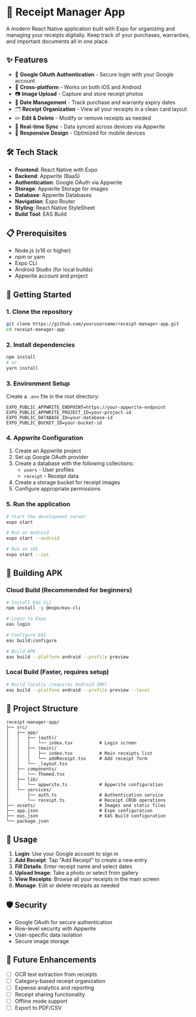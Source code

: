# 📄 Receipt Manager App

A modern React Native application built with Expo for organizing and managing your receipts digitally. Keep track of your purchases, warranties, and important documents all in one place.

## ✨ Features

- 🔐 **Google OAuth Authentication** - Secure login with your Google account
- 📱 **Cross-platform** - Works on both iOS and Android
- 📷 **Image Upload** - Capture and store receipt photos
- 📅 **Date Management** - Track purchase and warranty expiry dates
- 🗂️ **Receipt Organization** - View all your receipts in a clean card layout
- ✏️ **Edit & Delete** - Modify or remove receipts as needed
- 🔄 **Real-time Sync** - Data synced across devices via Appwrite
- 📱 **Responsive Design** - Optimized for mobile devices

## 🛠️ Tech Stack

- **Frontend**: React Native with Expo
- **Backend**: Appwrite (BaaS)
- **Authentication**: Google OAuth via Appwrite
- **Storage**: Appwrite Storage for images
- **Database**: Appwrite Databases
- **Navigation**: Expo Router
- **Styling**: React Native StyleSheet
- **Build Tool**: EAS Build

## 📋 Prerequisites

- Node.js (v16 or higher)
- npm or yarn
- Expo CLI
- Android Studio (for local builds)
- Appwrite account and project

## 🚀 Getting Started

### 1. Clone the repository

```bash
git clone https://github.com/yourusername/receipt-manager-app.git
cd receipt-manager-app
```

### 2. Install dependencies

```bash
npm install
# or
yarn install
```

### 3. Environment Setup

Create a `.env` file in the root directory:

```env
EXPO_PUBLIC_APPWRITE_ENDPOINT=https://your-appwrite-endpoint
EXPO_PUBLIC_APPWRITE_PROJECT_ID=your-project-id
EXPO_PUBLIC_DATABASE_ID=your-database-id
EXPO_PUBLIC_BUCKET_ID=your-bucket-id
```

### 4. Appwrite Configuration

1. Create an Appwrite project
2. Set up Google OAuth provider
3. Create a database with the following collections:
   - `users` - User profiles
   - `receipt` - Receipt data
4. Create a storage bucket for receipt images
5. Configure appropriate permissions

### 5. Run the application

```bash
# Start the development server
expo start

# Run on Android
expo start --android

# Run on iOS
expo start --ios
```

## 📱 Building APK

### Cloud Build (Recommended for beginners)

```bash
# Install EAS CLI
npm install -g @expo/eas-cli

# Login to Expo
eas login

# Configure EAS
eas build:configure

# Build APK
eas build --platform android --profile preview
```

### Local Build (Faster, requires setup)

```bash
# Build locally (requires Android SDK)
eas build --platform android --profile preview --local
```

## 📁 Project Structure

```
receipt-manager-app/
├── src/
│   ├── app/
│   │   ├── (auth)/
│   │   │   └── index.tsx          # Login screen
│   │   ├── (main)/
│   │   │   ├── index.tsx          # Main receipts list
│   │   │   └── addReceipt.tsx     # Add receipt form
│   │   └── _layout.tsx
│   ├── components/
│   │   └── Themed.tsx
│   ├── lib/
│   │   └── appwrite.ts            # Appwrite configuration
│   └── services/
│       ├── auth.ts                # Authentication service
│       └── receipt.ts             # Receipt CRUD operations
├── assets/                        # Images and static files
├── app.json                       # Expo configuration
├── eas.json                       # EAS Build configuration
└── package.json
```
## 🎯 Usage

1. **Login**: Use your Google account to sign in
2. **Add Receipt**: Tap "Add Receipt" to create a new entry
3. **Fill Details**: Enter receipt name and select dates
4. **Upload Image**: Take a photo or select from gallery
5. **View Receipts**: Browse all your receipts in the main screen
6. **Manage**: Edit or delete receipts as needed

## 🛡️ Security

- Google OAuth for secure authentication
- Row-level security with Appwrite
- User-specific data isolation
- Secure image storage



## 🔮 Future Enhancements

- [ ] OCR text extraction from receipts
- [ ] Category-based receipt organization
- [ ] Expense analytics and reporting
- [ ] Receipt sharing functionality
- [ ] Offline mode support
- [ ] Export to PDF/CSV
